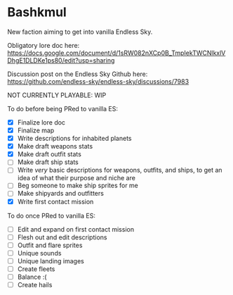 # Bashkmul
 New faction aiming to get into vanilla Endless Sky. 

 Obligatory lore doc here: https://docs.google.com/document/d/1sRW082nXCp0B_TmpIekTWCNlkxlVDhgE1DLDKe1ps80/edit?usp=sharing
 
 Discussion post on the Endless Sky Github here: https://github.com/endless-sky/endless-sky/discussions/7983
 
 NOT CURRENTLY PLAYABLE: WIP
 
 To do before being PRed to vanilla ES:
- [X] Finalize lore doc
- [X] Finalize map
- [X] Write descriptions for inhabited planets
- [X] Make draft weapons stats
- [X] Make draft outfit stats
- [ ] Make draft ship stats
- [ ] Write *very* basic descriptions for weapons, outfits, and ships, to get an idea of what their purpose and niche are
- [ ] Beg someone to make ship sprites for me
- [ ] Make shipyards and outfitters
- [X] Write first contact mission

To do once PRed to vanilla ES:
- [ ] Edit and expand on first contact mission
- [ ] Flesh out and edit descriptions
- [ ] Outfit and flare sprites
- [ ] Unique sounds
- [ ] Unique landing images
- [ ] Create fleets
- [ ] Balance :(
- [ ] Create hails
